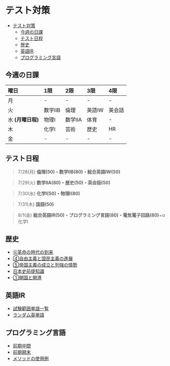 # テスト対策

- [テスト対策](#テスト対策)
	- [今週の日課](#今週の日課)
	- [テスト日程](#テスト日程)
	- [歴史](#歴史)
	- [英語IR](#英語ir)
	- [プログラミング言語](#プログラミング言語)

## 今週の日課

| 曜日              | 1限     | 2限     | 3限    | 4限    |
| :---------------- | :------ | :------ | :----- | :----- |
| 月                | -       | -       | -      | -      |
| 火                | 数学IIB | 倫理    | 英語IW | 英会話 |
| 水 **(月曜日程)** | 物理I   | 数学IIA | 体育   | -      |
| 木                | 化学I   | 芸術    | 歴史   | HR     |
| 金                | -       | -       | -      | -      |

<!--
| 曜日 | 1限                | 2限      | 3限            | 4限                |
| :--- | :----------------- | :------- | :------------- | :----------------- |
| 月   | 物理I              | 数学IIA  | 体育           | 課題発見           |
| 火   | 数学IIB            | 倫理     | 英語IW         | 英会話             |
| 水   | コンピューター工学 | 電気回路 | プログラミング | -                  |
| 木   | 化学I              | 芸術     | 歴史           | HR                 |
| 金   | 数学IIA            | 国語II   | 総合英語IR     | プログラミング言語 |
-->

## テスト日程

> 7/28(月)
> **倫理(50)・数学IIB(80)・総合英語IW(50)**

> 7/29(火)
> **数学IIA(80)・歴史(50)・英会話(50)**

> 7/30(水)
> **化学I(50)・物理I(80)**

> 7/31(木)
> **国語(50)**

> 8/1(金)
> **総合英語IR(50)・プログラミング言語(80)・電気電子回路(80)**+α化学I

## 歴史

- [⑫革命の時代の到来](history/term2/print1.html)
- [④自由主義と国民主義の進展](history/term2/print2.html)
- [⑤帝国主義の成立と列強の情勢](history/term2/print3.html)
- [日本史前提知識](history/term2/print4.html)
- [①開国と開港](history/term2/print5.html)

## 英語IR

- [試験範囲単語一覧](english/term2/wordlist.html)
- [ランダム英単語](english/term2/tangotyou.html)

## プログラミング言語

- [前期中間](programming_language/term1.html)
- [前期期末](programming_language/term2.html)
- [メソッドの使用例](programming_language/method_example/method_example.html)